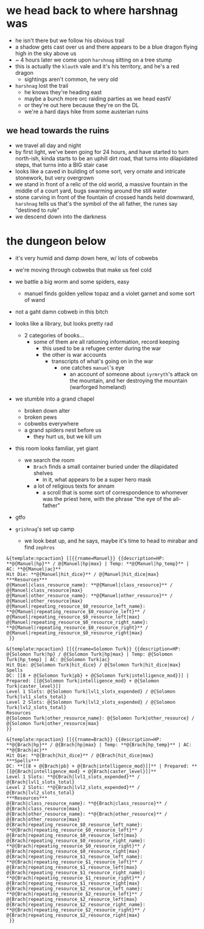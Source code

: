 # we head back to where harshnag was
- he isn't there but we follow his obvious trail
- a shadow gets cast over us and there appears to be a blue dragon flying high in the sky above us
- ~ 4 hours later we come upon `harshnag` sitting on a tree stump
- this is actually the `klauth` vale and it's his territory, and he's a red dragon
    - sightings aren't common, he very old
- `harshnag` lost the trail
    - he knows they're heading east
    - maybe a bunch more orc raiding parties as we head eastV
    - or they're out here because they're on the DL
    - we're a hard days hike from some austerian ruins

## we head towards the ruins
- we travel all day and night
- by first light, we've been going for 24 hours, and have started to turn north-ish, kinda starts to be an uphill dirt road, that turns into dilapidated steps, that turns into a BIG stair case
- looks like a caved in building of some sort, very ornate and intricate stonework, but very overgrown
- we stand in front of a relic of the old world, a massive fountain in the middle of a court yard, bugs swarming around the still water
- stone carving in front of the fountain of crossed hands held downward, `harshnag` tells us that's the symbol of the all father, the runes say "destined to rule"
- we descend down into the darkness

# the dungeon below
- it's very humid and damp down here, w/ lots of cobwebs
- we're moving through cobwebs that make us feel cold
- we battle a big worm and some spiders, easy
    - manuel finds golden yellow topaz and a violet garnet and some sort of wand

- not a gaht damn cobweb in this bitch
- looks like a library, but looks pretty rad
    - 2 categories of books...
        - some of them are all rationing information, record keeping
            - this used to be a refugee center during the war
            - the other is war accounts
                - transcripts of what's going on in the war
                    - one catches `manuel`'s eye
                        - an account of someone about `iyrmryth`'s attack on the mountain, and her destroying the mountain (warforged homeland)
- we stumble into a grand chapel
    - broken down alter
    - broken pews
    - cobwebs everywhere
    - a grand spiders nest before us
        - they hurt us, but we kill um
- this room looks familiar, yet giant
    - we search the room
        - `Brach` finds a small container buried under the dilapidated shelves
            - in it, what appears to be a super hero mask
        - a lot of religious texts for annam
            - a scroll that is some sort of correspondence to whomever was the priest here, with the phrase "the eye of the all-father"
- gtfo
- `grishnag`'s set up camp
    - we look beat up, and he says, maybe it's time to head to mirabar and find `zephros`


```
&{template:npcaction} [[{{rname=Manuel}} {{description=HP: **@{Manuel|hp}** / @{Manuel|hp|max} | Temp: **@{Manuel|hp_temp}** | AC: **@{Manuel|ac}**
Hit Die: **@{Manuel|hit_dice}** / @{Manuel|hit_dice|max}
***Resources***
@{Manuel|class_resource_name}: **@{Manuel|class_resource}** / @{Manuel|class_resource|max}
@{Manuel|other_resource_name}: **@{Manuel|other_resource}** / @{Manuel|other_resource|max}
@{Manuel|repeating_resource_$0_resource_left_name}: **@{Manuel|repeating_resource_$0_resource_left}** / @{Manuel|repeating_resource_$0_resource_left|max}
@{Manuel|repeating_resource_$0_resource_right_name}: **@{Manuel|repeating_resource_$0_resource_right}** / @{Manuel|repeating_resource_$0_resource_right|max}
 }}

&{template:npcaction} [[{{rname=Solomon Turk}} {{description=HP: @{Solomon Turk|hp} / @{Solomon Turk|hp|max} | Temp: @{Solomon Turk|hp_temp} | AC: @{Solomon Turk|ac}
Hit Die: @{Solomon Turk|hit_dice} / @{Solomon Turk|hit_dice|max}
Spells
DC: [[8 + @{Solomon Turk|pb} + @{Solomon Turk|intelligence_mod}]] | Prepared: [[@{Solomon Turk|intelligence_mod} + @{Solomon Turk|caster_level}]]
Level 1 Slots: @{Solomon Turk|lvl1_slots_expended} / @{Solomon Turk|lvl1_slots_total}
Level 2 Slots: @{Solomon Turk|lvl2_slots_expended} / @{Solomon Turk|lvl2_slots_total}
Resources
@{Solomon Turk|other_resource_name}: @{Solomon Turk|other_resource} / @{Solomon Turk|other_resource|max}
}}

&{template:npcaction} [[{{rname=Brach}} {{description=HP: **@{Brach|hp}** / @{Brach|hp|max} | Temp: **@{Brach|hp_temp}** | AC: **@{Brach|ac}**
Hit Die: **@{Brach|hit_dice}** / @{Brach|hit_dice|max}
***Spells***
DC: **[[8 + @{Brach|pb} + @{Brach|intelligence_mod}]]** | Prepared: **[[@{Brach|intelligence_mod} + @{Brach|caster_level}]]**
Level 1 Slots: **@{Brach|lvl1_slots_expended}** / @{Brach|lvl1_slots_total}
Level 2 Slots: **@{Brach|lvl2_slots_expended}** / @{Brach|lvl2_slots_total}
***Resources***
@{Brach|class_resource_name}: **@{Brach|class_resource}** / @{Brach|class_resource|max}
@{Brach|other_resource_name}: **@{Brach|other_resource}** / @{Brach|other_resource|max}
@{Brach|repeating_resource_$0_resource_left_name}: **@{Brach|repeating_resource_$0_resource_left}** / @{Brach|repeating_resource_$0_resource_left|max}
@{Brach|repeating_resource_$0_resource_right_name}: **@{Brach|repeating_resource_$0_resource_right}** / @{Brach|repeating_resource_$0_resource_right|max}
@{Brach|repeating_resource_$1_resource_left_name}: **@{Brach|repeating_resource_$1_resource_left}** / @{Brach|repeating_resource_$1_resource_left|max}
@{Brach|repeating_resource_$1_resource_right_name}: **@{Brach|repeating_resource_$1_resource_right}** / @{Brach|repeating_resource_$1_resource_right|max}
@{Brach|repeating_resource_$2_resource_left_name}: **@{Brach|repeating_resource_$2_resource_left}** / @{Brach|repeating_resource_$2_resource_left|max}
@{Brach|repeating_resource_$2_resource_right_name}: **@{Brach|repeating_resource_$2_resource_right}** / @{Brach|repeating_resource_$2_resource_right|max}
 }}
```